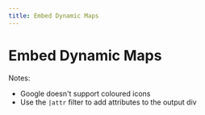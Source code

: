 ```yaml
---
title: Embed Dynamic Maps
---
```


# Embed Dynamic Maps

Notes:
- Google doesn't support coloured icons
- Use the `|attr` filter to add attributes to the output div
